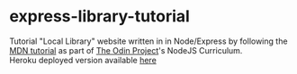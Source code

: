 # express-library-tutorial
Tutorial "Local Library" website written in in Node/Express by following the [MDN tutorial](https://developer.mozilla.org/en-US/docs/Learn/Server-side/Express_Nodejs/Tutorial_local_library_website) as part of [The Odin Project](https://www.theodinproject.com/)'s NodeJS Curriculum.  
Heroku deployed version available [here](https://fathomless-beach-16334.herokuapp.com/catalog)
